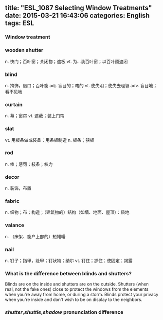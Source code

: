 title: "ESL_1087 Selecting Window Treatments"
date: 2015-03-21 16:43:06
categories: English
tags: ESL
---
### Window treatment
### wooden shutter
n. 快门；百叶窗；关闭物；遮板
vt. 为…装百叶窗；以百叶窗遮闭
### blind
n. 掩饰，借口；百叶窗
adj. 盲目的；瞎的
vt. 使失明；使失去理智
adv. 盲目地；看不见地
### curtain
n. 幕；窗帘
vt. 遮蔽；装上门帘
### slat
vt. 用板条做或装备；用条板制造
n. 板条；狭板
### rod
n. 棒；惩罚；枝条；权力
### decor
n. 装饰，布置
### fabric
n. 织物；布；构造；（建筑物的）结构（如墙、地面、屋顶）：质地
### valance
n. （床架、窗户上部的）短帷幔
### nail
n. 钉子；指甲，趾甲；钉状物；纳尔
vt. 钉住；抓住；使固定；揭露

### What is the difference between blinds and shutters?
Blinds are on the inside and shutters are on the outside. Shutters (when real,
not the fake ones) close to protect the windows from the elements when
you're away from home, or during a storm. Blinds protect your privacy when
you're inside and don't wish to be on display to the neighbors.

### *shutter*,*shuttle*,*shadow* pronunciation difference